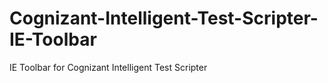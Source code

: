 # Cognizant-Intelligent-Test-Scripter-IE-Toolbar
IE Toolbar for Cognizant Intelligent Test Scripter

